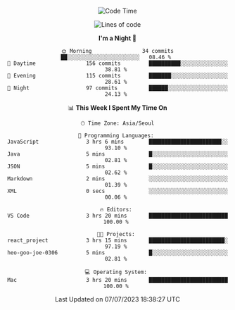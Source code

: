 <div align=center>
 
<!--START_SECTION:waka-->
![Code Time](http://img.shields.io/badge/Code%20Time-76%20hrs%204%20mins-blue)

![Lines of code](https://img.shields.io/badge/From%20Hello%20World%20I%27ve%20Written-2.9%20million%20lines%20of%20code-blue)

**I'm a Night 🦉** 

```text
🌞 Morning                34 commits          ██░░░░░░░░░░░░░░░░░░░░░░░   08.46 % 
🌆 Daytime                156 commits         ██████████░░░░░░░░░░░░░░░   38.81 % 
🌃 Evening                115 commits         ███████░░░░░░░░░░░░░░░░░░   28.61 % 
🌙 Night                  97 commits          ██████░░░░░░░░░░░░░░░░░░░   24.13 % 
```


📊 **This Week I Spent My Time On** 

```text
🕑︎ Time Zone: Asia/Seoul

💬 Programming Languages: 
JavaScript               3 hrs 6 mins        ███████████████████████░░   93.10 % 
Java                     5 mins              █░░░░░░░░░░░░░░░░░░░░░░░░   02.81 % 
JSON                     5 mins              █░░░░░░░░░░░░░░░░░░░░░░░░   02.62 % 
Markdown                 2 mins              ░░░░░░░░░░░░░░░░░░░░░░░░░   01.39 % 
XML                      0 secs              ░░░░░░░░░░░░░░░░░░░░░░░░░   00.06 % 

🔥 Editors: 
VS Code                  3 hrs 20 mins       █████████████████████████   100.00 % 

🐱‍💻 Projects: 
react_project            3 hrs 15 mins       ████████████████████████░   97.19 % 
heo-goo-joe-0306         5 mins              █░░░░░░░░░░░░░░░░░░░░░░░░   02.81 % 

💻 Operating System: 
Mac                      3 hrs 20 mins       █████████████████████████   100.00 % 
```


 Last Updated on 07/07/2023 18:38:27 UTC
<!--END_SECTION:waka-->
 </div>
